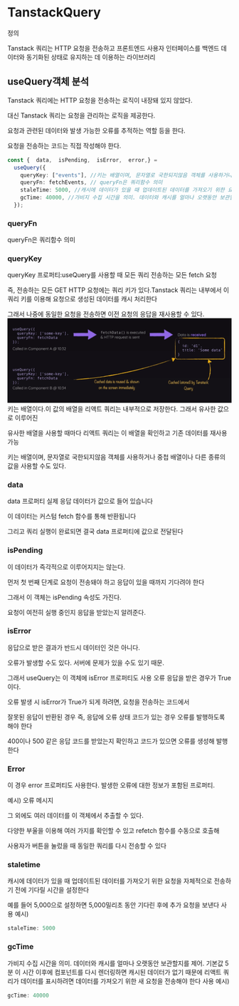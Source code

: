 # TanstackQuery

정의

Tanstack 쿼리는 HTTP 요청을 전송하고 프론트엔드 사용자 인터페이스를 백엔드 데이터와 동기화된 상태로 유지하는 데 이용하는 라이브러리

## useQuery객체 분석

Tanstack 쿼리에는 HTTP 요청을 전송하는 로직이 내장돼 있지 않았다.

대신 Tanstack 쿼리는 요청을 관리하는 로직을 제공한다.

요청과 관련된 데이터와 발생 가능한 오류를 추적하는 역할 등을 한다.

요청을 전송하는 코드는 직접 작성해야 한다.
```ts
const {  data,  isPending,  isError,  error,} = 
  useQuery({
    queryKey: ["events"], //키는 배열이며, 문자열로 국한되지않음 객체를 사용하거나 중첩 배열이나  다른 종류의 값을 사용할 수도 있다.
    queryFn: fetchEvents, // queryFn은 쿼리함수 의미
    staleTime: 5000, //캐시에 데이터가 있을 때 업데이트된 데이터를 가져오기 위한 요청을 자체적으로 전송하기 전에 기다릴 시간을 설정
    gcTime: 40000, //가비지 수집 시간을 의미. 데이터와 캐시를 얼마나 오랫동안 보관할지를 제어.기본값 5분
  });
```
### queryFn
queryFn은 쿼리함수 의미
### queryKey
queryKey 프로퍼티:useQuery를 사용할 때 모든 쿼리 전송하는 모든 fetch 요청

즉, 전송하는 모든 GET HTTP 요청에는 쿼리 키가 있다.Tanstack 쿼리는 내부에서 이 쿼리 키를 이용해 요청으로 생성된 데이터를 캐시 처리한다

그래서 나중에 동일한 요청을 전송하면 이전 요청의 응답을 재사용할 수 있다.
![alt text](image.png)
키는 배열이다.이 값의 배열을 리액트 쿼리는 내부적으로 저장한다. 그래서 유사한 값으로 이루어진

유사한 배열을 사용할 때마다 리액트 쿼리는 이 배열을 확인하고 기존 데이터를 재사용 가능

키는 배열이며, 문자열로 국한되지않음 객체를 사용하거나 중첩 배열이나 다른 종류의 값을 사용할 수도 있다.




### data

data 프로퍼티 실제 응답 데이터가 값으로 들어 있습니다

이 데이터는 커스텀 fetch 함수를 통해 반환됩니다

그리고 쿼리 실행이 완료되면 결국 data 프로퍼티에 값으로 전달된다

### isPending

이 데이터가 즉각적으로 이루어지지는 않는다.

먼저 첫 번째 단계로 요청이 전송돼야 하고 응답이 있을 때까지 기다려야 한다

그래서 이 객체는 isPending 속성도 가진다.

요청이 여전히 실행 중인지 응답을 받았는지 알려준다.

### isError

응답으로 받은 결과가 반드시 데이터인 것은 아니다.

오류가 발생할 수도 있다. 서버에 문제가 있을 수도 있기 때문.

그래서 useQuery는 이 객체에 isError 프로퍼티도 사용 오류 응답을 받은 경우가 True이다.

오류 발생 시 isError가 True가 되게 하려면, 요청을 전송하는 코드에서

잘못된 응답이 반환된 경우 즉, 응답에 오류 상태 코드가 있는 경우 오류를 발행하도록 해야 한다

400이나 500 같은 응답 코드를 받았는지 확인하고 코드가 있으면 오류를 생성해 발행한다

### Error

이 경우 error 프로퍼티도 사용한다. 발생한 오류에 대한 정보가 포함된 프로퍼티.

예시) 오류 메시지

그 외에도 여러 데이터를 이 객체에서 추출할 수 있다.

다양한 부울을 이용해 여러 가지를 확인할 수 있고 refetch 함수를 수동으로 호출해

사용자가 버튼을 눌렀을 때 동일한 쿼리를 다시 전송할 수 있다

### staletime

캐시에 데이터가 있을 때 업데이트된 데이터를 가져오기 위한 요청을 자체적으로 전송하기 전에 기다릴 시간을 설정한다

예를 들어 5,000으로 설정하면 5,000밀리초 동안 기다린 후에 추가 요청을 보낸다
사용 예시)

```ts
staleTime: 5000
```

### gcTime

가비지 수집 시간을 의미. 데이터와 캐시를 얼마나 오랫동안 보관할지를 제어. 기본값 5분
이 시간 이후에 컴포넌트를 다시 렌더링하면 캐시된 데이터가 없기 때문에 리액트 쿼리가 데이터를 표시하려면 데이터를 가져오기 위한 새 요청을 전송해야 한다
사용 예시)

```ts
gcTime: 40000
```